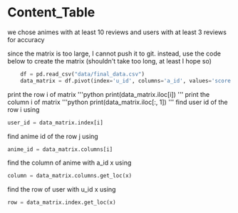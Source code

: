 #  Content_Table

we chose animes with at least 10 reviews and users with at least 3 reviews for accuracy 

since the matrix is too large, I cannot push it to git. instead, use the code below to create the matrix (shouldn't take too long, at least I hope so)
```python
    df = pd.read_csv("data/final_data.csv")
    data_matrix = df.pivot(index='u_id', columns='a_id', values='score').fillna(0)
```

print the row i of matrix 
'''python
print(data_matrix.iloc[i])
'''
print the column i of matrix 
'''python
print(data_matrix.iloc[:, 1])
'''
find user id of the row i using 
```python
user_id = data_matrix.index[i]
```
find anime id of the row j using 
```python
anime_id = data_matrix.columns[i]
```

find the column of anime with a_id x using
```python 
column = data_matrix.columns.get_loc(x)
```

find the row of user with u_id x using
```python 
row = data_matrix.index.get_loc(x)
```
